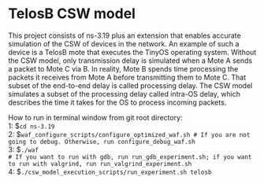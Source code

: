 # TelosB CSW model

This project consists of ns-3.19 plus an extension that enables accurate simulation of the CSW of devices in the network. An example of such a device is a TelosB mote that executes the TinyOS operating system. Without the CSW model, only transmission delay is simulated when a Mote A sends a packet to Mote C via B. In reality, Mote B spends time processing the packets it receives from Mote A before transmitting them to Mote C. That subset of the end-to-end delay is called processing delay. The CSW model simulates a subset of the processing delay called intra-OS delay, which describes the time it takes for the OS to process incoming packets.

How to run in terminal window from git root directory:<br/>
1: $```cd ns-3.19```<br/>
2: $```waf_configure_scripts/configure_optimized_waf.sh # If you are not going to debug. Otherwise, run configure_debug_waf.sh```<br/>
3: $```./waf```<br/>
    ```# If you want to run with gdb, run run_gdb_experiment.sh; if you want to run with valgrind, run run_valgrind_experiment.sh```<br/>
4: $```./csw_model_execution_scripts/run_experiment.sh telosb```

